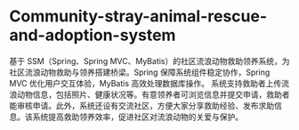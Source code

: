 # Community-stray-animal-rescue-and-adoption-system
基于 SSM（Spring、Spring MVC、MyBatis）的社区流浪动物救助领养系统，为社区流浪动物救助与领养搭建桥梁。Spring 保障系统组件稳定协作，Spring MVC 优化用户交互体验，MyBatis 高效处理数据库操作。  系统支持救助者上传流浪动物信息，包括照片、健康状况等。有意领养者可浏览信息并提交申请，救助者能审核申请。此外，系统还设有交流社区，方便大家分享救助经验、发布求助信息。该系统提高救助领养效率，促进社区对流浪动物的关爱与保护。 
